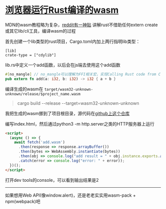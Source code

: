 # [浏览器运行Rust编译的wasm](/2020/04/rust_wasm.md)

MDN的wasm教程略为复杂，[reddit有一神贴](https://www.reddit.com/r/rust/comments/9t95fd/howto_setting_up_webassembly_on_stable_rust/)
讲解rust不借助任何extern create或其它lib/cli工具，编译wasm的过程

首先创建一个lib类型的rust项目，Cargo.toml内加上两行指明lib类型：

```
[lib]
crate-type = ["cdylib"]
```

lib.rs中定义一个add函数，以后会在js端去使用这个add函数

```rust
#[no_mangle] // no_mangle可以理解为FFI相关宏，实现Calling Rust code from C
pub extern fn add(a: i32, b: i32) -> i32 { a + b }
```

编译生成的wasm在 `target/wasm32-unknown-unknown/release/$project_name.wasm`

> cargo build --release --target=wasm32-unknown-unknown

我把生成的wasm挪到了项目根目录，源代码在[github上这个仓库](http://baidu.com)

编写index.html，然后通过python3 -m http.server之类的HTTP服务器上运行

```html
<script>
  (async () => {
    await fetch('add.wasm')
      .then(response => response.arrayBuffer())
      .then(bytes => WebAssembly.instantiate(bytes))
      .then(obj => console.log("add result = " + obj.instance.exports.add(1, 1)))
      .catch(error => console.log("error: " + error));
  })();
</script>
```

打开dev tools的console，可以看到输出结果是2

---

如果想用Web API(像window.alert)，还是老老实实用wasm-pack + npm(webpack)吧
